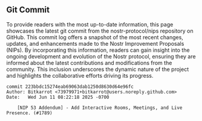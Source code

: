 ## Git Commit
To provide readers with the most up-to-date information, this page showcases the latest git commit from the nostr-protocol/nips repository on GitHub. This commit log offers a snapshot of the most recent changes, updates, and enhancements made to the Nostr Improvement Proposals (NIPs). By incorporating this information, readers can gain insight into the ongoing development and evolution of the Nostr protocol, ensuring they are informed about the latest contributions and modifications from the community. This inclusion underscores the dynamic nature of the project and highlights the collaborative efforts driving its progress.

```shell
commit 223bbdc15274eab69063dab1250d8630d64e96fc
Author: Bitkarrot <73979971+bitkarrot@users.noreply.github.com>
Date:   Wed Jun 11 08:22:18 2025 -0700

    [NIP 53 Addendum] - Add Interactive Rooms, Meetings, and Live Presence. (#1789)
```
